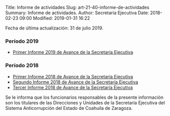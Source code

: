 Title: Informe de actividades
Slug: art-21-40-informe-de-actividades
Summary: Informe de actividades.
Author: Secretaría Ejecutiva
Date: 2018-02-23 09:00
Modified: 2019-01-31 16:22


Fecha de última actualización: 31 de julio 2019.

### Período 2019

* [Primer Informe 2019 de Avance de la Secretaría Ejecutiva <i class="fa fa-file-pdf-o" aria-hidden="true"></i>](informe-avance-se-2019-1.pdf)

### Período 2018

* [Primer Informe 2018 de Avance de la Secretaría Ejecutiva <i class="fa fa-file-pdf-o" aria-hidden="true"></i>](informe-avance-se-2018-1.pdf)
* [Segundo Informe 2018 de Avance de la Secretaría Ejecutiva <i class="fa fa-file-pdf-o" aria-hidden="true"></i>](informe-avance-se-2018-2.pdf)
* [Tercer Informe 2018 de Avance de la Secretaría Ejecutiva <i class="fa fa-file-pdf-o" aria-hidden="true"></i>](informe-avance-se-2018-3.pdf)

Se le informa que los funcionarios responsables de la presente información son los titulares de las Direcciones y Unidades de la Secretaría Ejecutiva del Sistema Anticorrupción del Estado de Coahuila de Zaragoza.
